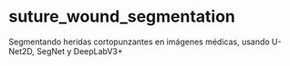 # suture_wound_segmentation
Segmentando heridas cortopunzantes en imágenes médicas, usando U-Net2D, SegNet y DeepLabV3+ 
